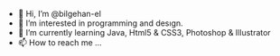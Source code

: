 - 👋 Hi, I’m @bilgehan-el
- 👀 I’m interested in programming and desıgn. 
- 🌱 I’m currently learning Java, Html5 & CSS3, Photoshop & Illustrator
- 📫 How to reach me ...

<!---
bilgehan-el/bilgehan-el is a ✨ special ✨ repository because its `README.md` (this file) appears on your GitHub profile.
You can click the Preview link to take a look at your changes.
--->
